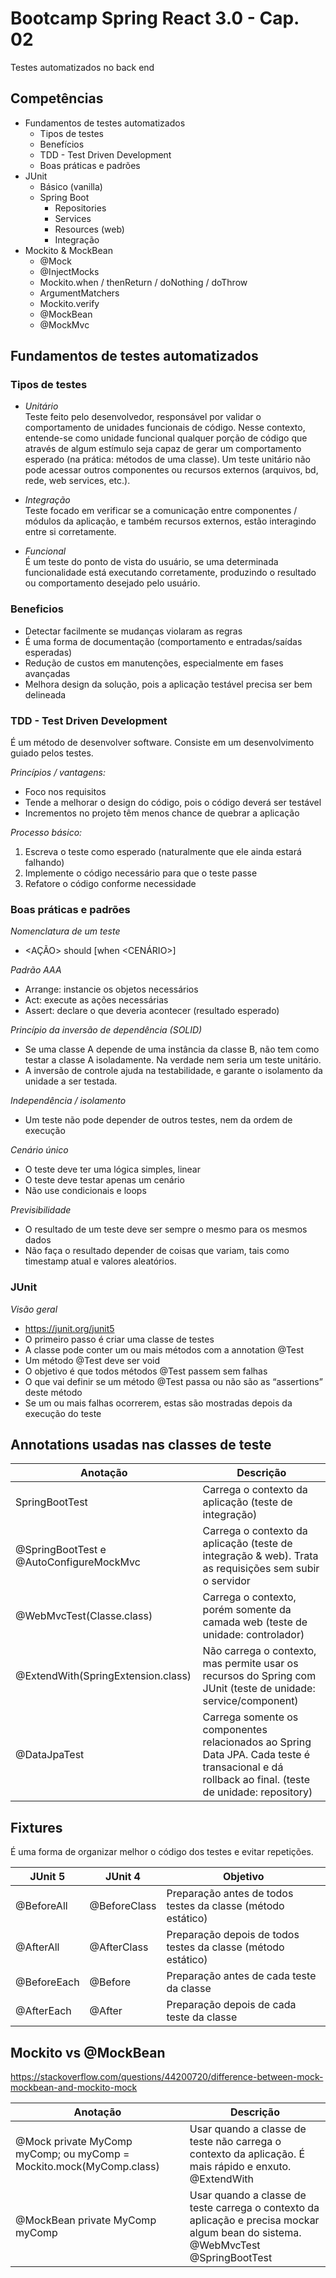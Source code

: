 # Bootcamp Spring React 3.0 - Cap. 02

Testes automatizados no back end

## Competências

- Fundamentos de testes automatizados
    - Tipos de testes
    - Benefícios
    - TDD - Test Driven Development
    - Boas práticas e padrões
- JUnit
    - Básico (vanilla)
    - Spring Boot
        - Repositories
        - Services
        - Resources (web)
        - Integração
- Mockito & MockBean
    - @Mock
    - @InjectMocks
    - Mockito.when / thenReturn / doNothing / doThrow
    - ArgumentMatchers
    - Mockito.verify
    - @MockBean
    - @MockMvc

## Fundamentos de testes automatizados

### Tipos de testes

- *Unitário*  
  Teste feito pelo desenvolvedor, responsável por validar o comportamento de unidades funcionais de código. Nesse
  contexto, entende-se como unidade funcional qualquer porção de código que através de algum estímulo seja capaz de
  gerar um comportamento esperado (na prática: métodos de uma classe). Um teste unitário não pode acessar outros
  componentes ou recursos externos (arquivos, bd, rede, web services, etc.).


- *Integração*  
  Teste focado em verificar se a comunicação entre componentes / módulos da aplicação, e também recursos externos, estão
  interagindo entre si corretamente.


- *Funcional*   
  É um teste do ponto de vista do usuário, se uma determinada funcionalidade está executando corretamente, produzindo o
  resultado ou comportamento desejado pelo usuário.

### Beneficios

- Detectar facilmente se mudanças violaram as regras
- É uma forma de documentação (comportamento e entradas/saídas esperadas)
- Redução de custos em manutenções, especialmente em fases avançadas
- Melhora design da solução, pois a aplicação testável precisa ser bem delineada

### TDD - Test Driven Development

É um método de desenvolver software. Consiste em um desenvolvimento guiado pelos testes.

*Princípios / vantagens:*

- Foco nos requisitos
- Tende a melhorar o design do código, pois o código deverá ser testável
- Incrementos no projeto têm menos chance de quebrar a aplicação

*Processo básico:*

1. Escreva o teste como esperado (naturalmente que ele ainda estará falhando)
2. Implemente o código necessário para que o teste passe
3. Refatore o código conforme necessidade

### Boas práticas e padrões

*Nomenclatura de um teste*

- <AÇÃO> should <EFEITO> [when <CENÁRIO>]

*Padrão AAA*

- Arrange: instancie os objetos necessários
- Act: execute as ações necessárias
- Assert: declare o que deveria acontecer (resultado esperado)

*Princípio da inversão de dependência (SOLID)*

- Se uma classe A depende de uma instância da classe B, não tem como testar a classe A isoladamente. Na verdade nem
  seria um teste unitário.
- A inversão de controle ajuda na testabilidade, e garante o isolamento da unidade a ser testada.

*Independência / isolamento*

- Um teste não pode depender de outros testes, nem da ordem de execução

*Cenário único*

- O teste deve ter uma lógica simples, linear
- O teste deve testar apenas um cenário
- Não use condicionais e loops

*Previsibilidade*

- O resultado de um teste deve ser sempre o mesmo para os mesmos dados
- Não faça o resultado depender de coisas que variam, tais como timestamp atual e valores aleatórios.

### JUnit

*Visão geral*

- https://junit.org/junit5
- O primeiro passo é criar uma classe de testes
- A classe pode conter um ou mais métodos com a annotation @Test
- Um método @Test deve ser void
- O objetivo é que todos métodos @Test passem sem falhas
- O que vai definir se um método @Test passa ou não são as “assertions” deste método
- Se um ou mais falhas ocorrerem, estas são mostradas depois da execução do teste

## Annotations usadas nas classes de teste

| Anotação      | Descrição |
| ----------- | ----------- |
| SpringBootTest                                | Carrega o contexto da aplicação (teste de integração) |
| @SpringBootTest e @AutoConfigureMockMvc       |  Carrega o contexto da aplicação (teste de integração & web). Trata as requisições sem subir o servidor  |  
| @WebMvcTest(Classe.class)                     | Carrega o contexto, porém somente da camada web (teste de unidade: controlador) |
| @ExtendWith(SpringExtension.class)            | Não carrega o contexto, mas permite usar os recursos do Spring com JUnit (teste de unidade: service/component) |
| @DataJpaTest                                  | Carrega somente os componentes relacionados ao Spring Data JPA. Cada teste é transacional e dá rollback ao final. (teste de unidade: repository) |

## Fixtures

É uma forma de organizar melhor o código dos testes e evitar repetições.

| JUnit 5       | JUnit 4      | Objetivo     |
| -----------   | -----------  |  ----------- |
| @BeforeAll    | @BeforeClass | Preparação antes de todos testes da classe (método estático) |
| @AfterAll     | @AfterClass  | Preparação depois de todos testes da classe (método estático) |
| @BeforeEach   | @Before      | Preparação antes de cada teste da classe |
| @AfterEach    | @After       |  Preparação depois de cada teste da classe |


## Mockito vs @MockBean

https://stackoverflow.com/questions/44200720/difference-between-mock-mockbean-and-mockito-mock

| Anotação      | Descrição |
| ----------- | ----------- |
| @Mock private MyComp myComp; ou  myComp = Mockito.mock(MyComp.class)  | Usar quando a classe de teste não carrega o contexto da aplicação. É mais rápido e enxuto. @ExtendWith |
| @MockBean private MyComp myComp      |  Usar quando a classe de teste carrega o contexto da aplicação e precisa mockar algum bean do sistema. @WebMvcTest @SpringBootTest |  





